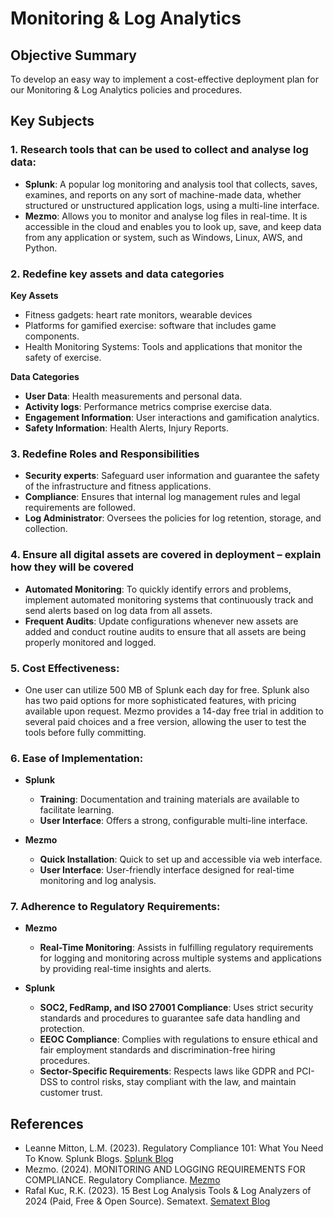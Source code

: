 # Monitoring & Log Analytics  

## Objective Summary
To develop an easy way to implement a cost-effective deployment plan for our Monitoring & Log Analytics policies and procedures.  

## Key Subjects  

### 1. Research tools that can be used to collect and analyse log data:
- **Splunk**: A popular log monitoring and analysis tool that collects, saves, examines, and reports on any sort of machine-made data, whether structured or unstructured application logs, using a multi-line interface.  
- **Mezmo**: Allows you to monitor and analyse log files in real-time. It is accessible in the cloud and enables you to look up, save, and keep data from any application or system, such as Windows, Linux, AWS, and Python.  

### 2. Redefine key assets and data categories  
**Key Assets**
- Fitness gadgets: heart rate monitors, wearable devices  
- Platforms for gamified exercise: software that includes game components.  
- Health Monitoring Systems: Tools and applications that monitor the safety of exercise.  

**Data Categories**
- **User Data**: Health measurements and personal data.  
- **Activity logs**: Performance metrics comprise exercise data.  
- **Engagement Information**: User interactions and gamification analytics.  
- **Safety Information**: Health Alerts, Injury Reports.  

### 3. Redefine Roles and Responsibilities  
- **Security experts**: Safeguard user information and guarantee the safety of the infrastructure and fitness applications.  
- **Compliance**: Ensures that internal log management rules and legal requirements are followed.  
- **Log Administrator**: Oversees the policies for log retention, storage, and collection.  

### 4. Ensure all digital assets are covered in deployment – explain how they will be covered  
- **Automated Monitoring**: To quickly identify errors and problems, implement automated monitoring systems that continuously track and send alerts based on log data from all assets.  
- **Frequent Audits**: Update configurations whenever new assets are added and conduct routine audits to ensure that all assets are being properly monitored and logged.  

### 5. Cost Effectiveness:
- One user can utilize 500 MB of Splunk each day for free. Splunk also has two paid options for more sophisticated features, with pricing available upon request. Mezmo provides a 14-day free trial in addition to several paid choices and a free version, allowing the user to test the tools before fully committing.  

### 6. Ease of Implementation:  
- **Splunk**  
  - **Training**: Documentation and training materials are available to facilitate learning.  
  - **User Interface**: Offers a strong, configurable multi-line interface.  

- **Mezmo**  
  - **Quick Installation**: Quick to set up and accessible via web interface.  
  - **User Interface**: User-friendly interface designed for real-time monitoring and log analysis.  

### 7. Adherence to Regulatory Requirements:  
- **Mezmo**   
  - **Real-Time Monitoring**: Assists in fulfilling regulatory requirements for logging and monitoring across multiple systems and applications by providing real-time insights and alerts.  

- **Splunk**  
  - **SOC2, FedRamp, and ISO 27001 Compliance**: Uses strict security standards and procedures to guarantee safe data handling and protection.  
  - **EEOC Compliance**: Complies with regulations to ensure ethical and fair employment standards and discrimination-free hiring procedures.  
  - **Sector-Specific Requirements**: Respects laws like GDPR and PCI-DSS to control risks, stay compliant with the law, and maintain customer trust.  

## References  
- Leanne Mitton, L.M. (2023). Regulatory Compliance 101: What You Need To Know. Splunk Blogs. [Splunk Blog](https://www.splunk.com/en_us/blog/learn/regulatory-compliance.html)  
- Mezmo. (2024). MONITORING AND LOGGING REQUIREMENTS FOR COMPLIANCE. Regulatory Compliance. [Mezmo](https://www.mezmo.com/learn-observability/monitoring-and-logging-requirements-for-compliance)  
- Rafal Kuc, R.K. (2023). 15 Best Log Analysis Tools & Log Analyzers of 2024 (Paid, Free & Open Source). Sematext. [Sematext Blog](https://sematext.com/blog/log-analysis-tools/)
